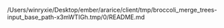 /Users/winryxie/Desktop/ember/ararice/client/tmp/broccoli_merge_trees-input_base_path-x3mWTIGh.tmp/0/README.md